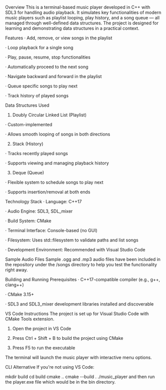 Overview
This is a terminal-based music player developed in C++ with SDL3 for handling audio playback. It simulates key functionalities of modern music players such as playlist looping, play history, and a song queue — all managed through well-defined data structures. The project is designed for learning and demonstrating data structures in a practical context.

Features
· Add, remove, or view songs in the playlist

· Loop playback for a single song

· Play, pause, resume, stop functionalities

· Automatically proceed to the next song

· Navigate backward and forward in the playlist

· Queue specific songs to play next

· Track history of played songs

Data Structures Used
1. Doubly Circular Linked List (Playlist)

· Custom-implemented

· Allows smooth looping of songs in both directions

2. Stack (History)

· Tracks recently played songs

· Supports viewing and managing playback history

3. Deque (Queue)

· Flexible system to schedule songs to play next

· Supports insertion/removal at both ends

Technology Stack
· Language: C++17

· Audio Engine: SDL3, SDL_mixer

· Build System: CMake

· Terminal Interface: Console-based (no GUI)

· Filesystem: Uses std::filesystem to validate paths and list songs

· Development Environment: Recommended with Visual Studio Code

Sample Audio Files
Sample .ogg and .mp3 audio files have been included in the repository under the /songs directory to help you test the functionality right away.

Building and Running
Prerequisites
· C++17-compatible compiler (e.g., g++, clang++)

· CMake 3.15+

· SDL3 and SDL3_mixer development libraries installed and discoverable

VS Code Instructions
The project is set up for Visual Studio Code with CMake Tools extension.

1. Open the project in VS Code

2. Press Ctrl + Shift + B to build the project using CMake

3. Press F5 to run the executable

The terminal will launch the music player with interactive menu options.

CLI Alternative
If you're not using VS Code:

mkdir build
cd build
cmake ..
cmake --build .
./music_player
 and then run the player.exe file which would be in the bin directory.

